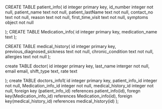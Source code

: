 CREATE TABLE patient_info(
    id integer primary key,
    id_number integer not null,
    patient_name  text not null,
    patient_lastName text not null,
    contact_no text not null,
    reason text not null,
    first_time_visit text not null,
    symptoms object not null 

);
CREATE TABLE Medication_info(
    id integer primary key,
    medication_name  text
);

CREATE TABLE medical_history(
    id integer primary key,
    previous_diagnosed_sickness text not null,
    chronic_condition text not null,
    allergies text not null
);

create TABLE doctor(
    id integer primary key,
    last_name interger not null,
    email email,
    shift_type text,
    rate text

);
create TABLE doctors_info1(
    id integer primary key,
    patient_info_id integer not null,
    Medication_info_id integer not null,
    medical_history_id integer not null,
    foreign key (patient_info_id) references patient_info(id),
    foregn key(Medication_info_id) references Medication_info(id),
    foreign key(medical_history_id) references medical_history(id)
);